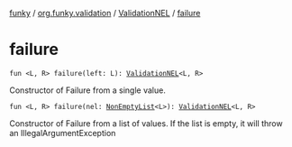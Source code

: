 [funky](../../index.md) / [org.funky.validation](../index.md) / [ValidationNEL](index.md) / [failure](.)

# failure

`fun <L, R> failure(left: L): `[`ValidationNEL`](index.md)`<L, R>`

Constructor of Failure from a single value.

`fun <L, R> failure(nel: `[`NonEmptyList`](../-non-empty-list.md)`<L>): `[`ValidationNEL`](index.md)`<L, R>`

Constructor of Failure from a list of values. If the list is empty, it will throw an IllegalArgumentException

